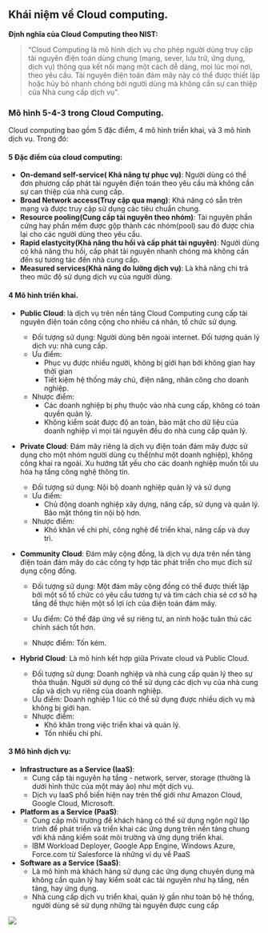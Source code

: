 ## Khái niệm về Cloud computing.

**Định nghĩa của Cloud Computing theo NIST:**

> “Cloud Computing là mô hình dịch vụ cho phép người dùng truy cập tài
> nguyên điện toán dùng chung (mạng, sever, lưu trữ, ứng dụng, dịch vụ)
> thông qua kết nối mạng một cách dễ dàng, mọi lúc mọi nơi, theo yêu
> cầu. Tài nguyên điện toán đám mây này có thể được thiết lập hoặc hủy
> bỏ nhanh chóng bởi người dùng mà không cần sự can thiệp của Nhà cung
> cấp dịch vụ”.

### Mô hình 5-4-3 trong Cloud Computing.

Cloud computing bao gồm 5 đặc điểm, 4 mô hình triển khai, và 3 mô hình dịch vụ. Trong đó:

#### 5 Đặc điểm của cloud computing:
-   **On-demand self-service( Khả năng tự phục vụ)**: Người dùng có thể đơn phương cấp phát tài nguyên điện toán theo yêu cầu mà không cần sự can thiệp của nhà cung cấp.
-   **Broad Network access(Truy cập qua mạng)**: Khả năng có sẵn trên mạng và được truy cập sử dụng các tiêu chuẩn chung.
-   **Resource pooling(Cung cấp tài nguyên theo nhóm)**: Tài nguyên phần cứng hay phần mềm được gộp thành các nhóm(pool) sau đó được chia lại cho các người dùng theo yêu cầu.
-   **Rapid elastycity(Khả năng thu hồi và cấp phát tài nguyên)**: Người dùng có khả năng thu hồi, cấp phát tài nguyên nhanh chóng mà không cần đến sự tương tác đến nhà cung cấp.
-   **Measured services(Khả năng đo lường dịch vụ)**: Là khả năng chi trả theo mức độ sử dụng dịch vụ của người dùng.

#### 4 Mô hình triển khai.

-   **Public Cloud**: là dịch vụ trên nền tảng Cloud Computing cung cấp tài nguyên điện toán công cộng cho nhiều cá nhân, tổ chức sử dụng.
    -   Đối tượng sử dụng: Người dùng bên ngoài internet. Đối tượng quản lý dịch vụ: nhà cung cấp.
    -   Ưu điểm:
        -   Phục vụ được nhiều người, không bị giới hạn bởi không gian hay thời gian
        -   Tiết kiệm hệ thống máy chủ, điện năng, nhân công cho doanh nghiệp.
    -   Nhược điểm:
        -   Các doanh nghiệp bị phụ thuộc vào nhà cung cấp, không có toàn quyền quản lý.
        -   Không kiểm soát được độ an toàn, bảo mật cho dữ liệu của doanh nghiệp vì mọi tài nguyên đều do nhà cung cấp quản lý.
-   **Private Cloud**: Đám mây riêng là dịch vụ điện toán đám mây được sử dụng cho một nhóm người dùng cụ thể(như một doanh nghiệp), không công khai ra ngoài. Xu hướng tất yếu cho các doanh nghiệp muốn tối ưu hóa hạ tầng công nghệ thông tin.
    -   Đối tượng sử dụng: Nội bộ doanh nghiệp quản lý và sử dụng
    -   Ưu điểm:
        -   Chủ động doanh nghiệp xây dựng, nâng cấp, sử dụng và quản lý. Bảo mật thông tin nội bộ hơn.
    -   Nhược điểm:
        -   Khó khăn về chi phí, công nghệ để triển khai, nâng cấp và duy trì.
-   **Community Cloud**: Đám mây cộng đồng, là dịch vụ dựa trên nền tảng điện toán đám mây do các công ty hợp tác phát triển cho mục đích sử dụng cộng đồng.
    -   Đối tượng sử dụng: Một đám mây cộng đồng có thể được thiết lập bởi một số tổ chức có yêu cầu tương tự và tìm cách chia sẻ cơ sở hạ tầng để thực hiện một số lợi ích của điện toán đám mây.
        
    -   Ưu điểm: Có thể đáp ứng về sự riêng tư, an ninh hoặc tuân thủ các chính sách tốt hơn.
        
    -   Nhược điểm: Tốn kém.
        
-   **Hybrid Cloud**: Là mô hinh kết hợp giữa Private cloud và Public Cloud.
    -   Đối tượng sử dụng: Doanh nghiệp và nhà cung cấp quản lý theo sự thỏa thuận. Người sử dụng có thể sử dụng các dịch vụ của nhà cung cấp và dịch vụ riêng của doanh nghiệp.
      -   Ưu điểm: Doanh nghiệp 1 lúc có thể sử dụng được nhiều dịch vụ mà không bị giới hạn.
    -   Nhược điểm: 
        -   Khó khăn trong việc triển khai và quản lý.
        -   Tốn nhiều chi phí.

#### 3 Mô hình dịch vụ:
-   **Infrastructure as a Service (IaaS)**:
    -   Cung cấp tài nguyên hạ tầng - network, server, storage (thường là dưới hình thức của một máy ảo) như một dịch vụ.
    -   Dịch vụ IaaS phổ biến hiện nay trên thế giới như Amazon Cloud, Google Cloud, Microsoft.
-   **Platform as a Service (PaaS)**:
    -   Cung cấp môi trường để khách hàng có thể sử dụng ngôn ngữ lập trình để phát triển và triển khai các ứng dụng trên nền tảng chung với khả năng kiểm soát môi trường và ứng dụng triển khai.
    -   IBM Workload Deployer, Google App Engine, Windows Azure, Force.com từ Salesforce là những ví dụ về PaaS
-   **Software as a Service (SaaS)**:
    -   Là mô hình mà khách hàng sử dụng các ứng dụng chuyên dụng mà không cần quản lý hay kiểm soát các tài nguyên như hạ tầng, nền tảng, hay ứng dụng.
    -   Nhà cung cấp dịch vụ triển khai, quản lý gần như toàn bộ hệ thống, người dùng sẽ sử dụng những tài nguyên được cung cấp

![](https://i.imgur.com/tcOvtuy.png)